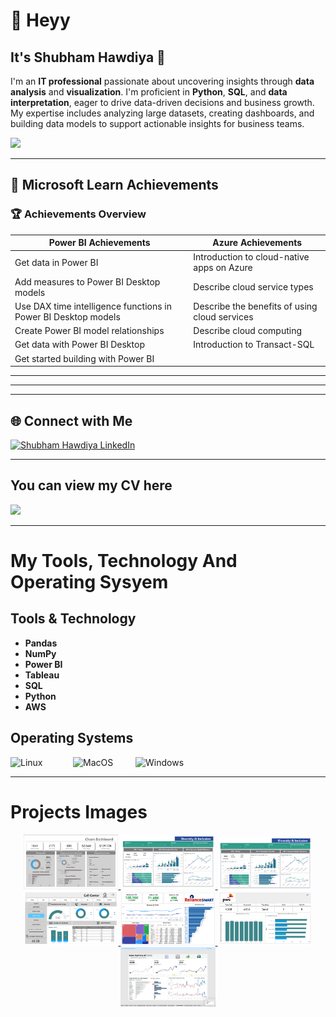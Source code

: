 # 👋 Heyy

## It's Shubham Hawdiya 👋

I'm an **IT professional** passionate about uncovering insights through **data analysis** and **visualization**. I'm proficient in **Python**, **SQL**, and **data interpretation**, eager to drive data-driven decisions and business growth. My expertise includes analyzing large datasets, creating dashboards, and building data models to support actionable insights for business teams.



  <img src="https://github.com/Anmol-Baranwal/Cool-GIFs-For-GitHub/assets/74038190/219bcc70-f5dc-466b-9a60-29653d8e8433" width="500">
</div>

---
## 🏅 Microsoft Learn Achievements

### 🏆 Achievements Overview

| **Power BI Achievements**                                       | **Azure Achievements**                                             |
|------------------------------------------------------------------|--------------------------------------------------------------------|
| Get data in Power BI                                            | Introduction to cloud-native apps on Azure                        |
| Add measures to Power BI Desktop models                          | Describe cloud service types                                      |
| Use DAX time intelligence functions in Power BI Desktop models   | Describe the benefits of using cloud services                     |
| Create Power BI model relationships                              | Describe cloud computing                                          |
| Get data with Power BI Desktop                                  | Introduction to Transact-SQL                                      |
| Get started building with Power BI                              |                                                                    |

---


---


---

## 🌐 Connect with Me
<a href="https://www.linkedin.com/in/s-hawdiya?trk=profile-badge" target="_blank">
  <img width="780" alt="Shubham Hawdiya LinkedIn" src="https://github.com/user-attachments/assets/28c3f8bd-73f7-4101-80db-46a51b19feae" />
</a>


---
## You can view my CV here 
  <a href="https://app.enhancv.com/share/7b19619f/?utm_medium=growth&utm_campaign=share-resume&utm_source=dynamic" target="_blank">
    <img src="https://cdn-icons-png.flaticon.com/512/1604/1604478.png" width="100"/>
  </a>

---

# My Tools, Technology And Operating Sysyem


## Tools & Technology
- **Pandas**
- **NumPy**
- **Power BI**
- **Tableau**
- **SQL**
- **Python**
- **AWS**

## Operating Systems
<div style="display: flex;">
  <img src="https://upload.wikimedia.org/wikipedia/commons/thumb/3/35/Tux.svg/1012px-Tux.svg.png" width="100" alt="Linux">
  <img src="https://upload.wikimedia.org/wikipedia/commons/thumb/3/30/MacOS_logo.svg/120px-MacOS_logo.svg.png?20221222011002" width="100" alt="MacOS">
  <img src="https://cdn.pixabay.com/photo/2018/05/08/21/29/windows-3384024_1280.png" width="100" alt="Windows">
</div>

---

# Projects Images

<div align="center">
  <a href="https://github.com/shawdiya/PwC_PowerBI">
    <img src="https://github.com/shawdiya/PwC_PowerBI/blob/main/images/PwC_Churn.png?raw=true" alt="Call Center Dashboard 1" width="30%" />
  </a>
  <a href="https://github.com/shawdiya/PwC_PowerBI">
    <img src="https://github.com/shawdiya/PwC_PowerBI/blob/main/images/PwC_Diversity_Inclusion_1.png?raw=true" alt="Customer Demographics Dashboard" width="30%" />
  </a>
  <a href="https://github.com/shawdiya/PwC_PowerBI">
    <img src="https://github.com/shawdiya/PwC_PowerBI/blob/main/images/PwC_Diversity_Inclusion_2.png?raw=true" alt="Diversity and Inclusion Dashboard 1" width="30%" />
  </a>
</div>
<div align="center">
  <a href="https://github.com/shawdiya/PwC_PowerBI">
    <img src="https://github.com/shawdiya/PwC_PowerBI/blob/main/images/PwC_call_center_1.png?raw=true" alt="Call Center Dashboard 2" width="30%" />
  </a>
  <a href="https://github.com/shawdiya/PowerBI_Reliance_Smart">
    <img src="https://github.com/shawdiya/PowerBI_Reliance_Smart/raw/main/images/reliance_dashboard.png" alt="Reliance Smart Dashboard" width="30%" />
  </a>
  <a href="https://github.com/shawdiya/PwC_PowerBI">
    <img src="https://github.com/shawdiya/PwC_PowerBI/blob/main/images/PwC_call_center_2.png?raw=true" alt="Diversity and Inclusion Dashboard 2" width="30%" />
  </a>
</div>
<div align="center">
  <a href="https://github.com/shawdiya/Tableau_Sales_Dashboard">
    <img src="https://github.com/shawdiya/Tableau_Sales_Dashboard/raw/main/images/Sales_Dashboard.png" alt="Sales Dashboard" width="30%" />
  </a>
</div>








<!--
## 💬 About Me  
I’m passionate about utilizing data to uncover trends and provide actionable insights that drive business growth. Always eager to learn new tools and technologies to improve my skills and contribute to team success.
-->


<!--
- 🔭 I’m currently working on ...
- 🌱 I’m currently learning ...
- 👯 I’m looking to collaborate on ...
- 🤔 I’m looking for help with ...
- 💬 Ask me about ...
- 📫 How to reach me: ...
- 😄 Pronouns: ...
- ⚡ Fun fact: ...
-->
